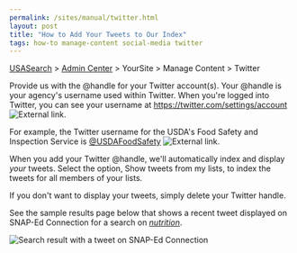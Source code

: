 ```yaml
---
permalink: /sites/manual/twitter.html
layout: post
title: "How to Add Your Tweets to Our Index"
tags: how-to manage-content social-media twitter
---
```

[USASearch](http://usasearch.howto.gov) > [Admin Center](http://search.usa.gov/sites) > YourSite > Manage Content > Twitter

Provide us with the @handle for your Twitter account(s). Your @handle is your agency's username used within Twitter. When you're logged into Twitter, you can see your username at <https://twitter.com/settings/account> ![External link](https://9fddeb862c037f6d2190-f1564c64756a8cfee25b6b19953b1d23.ssl.cf2.rackcdn.com/external_link.gif).

For example, the Twitter username for the USDA's Food Safety and Inspection Service is [@USDAFoodSafety](https://twitter.com/USDAFoodSafety) ![External link](https://9fddeb862c037f6d2190-f1564c64756a8cfee25b6b19953b1d23.ssl.cf2.rackcdn.com/external_link.gif).

When you add your Twitter @handle, we'll automatically index and display *your* tweets. Select the option, Show tweets from my lists, to index the tweets for all members of your lists.

If you don't want to display your tweets, simply delete your Twitter handle.

See the sample results page below that shows a recent tweet displayed on SNAP-Ed Connection for a search on *[nutrition](http://search.usa.gov/search?affiliate=snap-edconnection&query=nutrition)*.

![Search result with a tweet on SNAP-Ed Connection](https://9fddeb862c037f6d2190-f1564c64756a8cfee25b6b19953b1d23.ssl.cf2.rackcdn.com/social-media-tweets.png)